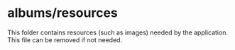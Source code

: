 # albums/resources

This folder contains resources (such as images) needed by the application. This file can
be removed if not needed.
